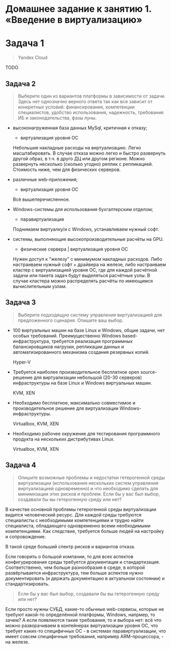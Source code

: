 # Домашнее задание к занятию 1. «Введение в виртуализацию»



# Задача 1

> Yandex Cloud

TODO


## Задача 2


> Выберите один из вариантов платформы в зависимости от задачи. Здесь нет однозначно верного ответа так как все зависит от конкретных условий: финансирование, компетенции специалистов, удобство использования, надежность, требования ИБ и законодательства, фазы луны.

* высоконагруженная база данных MySql, критичная к отказу;

    * виртуализация уровня ОС

    Небольшие накладные расходы на виртуализацию.
    Легко масштабировать.
    В случае отказа можно легко и быстро развернуть другой образ, в т.ч. в друго ДЦ или другом регионе.
    Можно развернуть несколько (сколько угодно) реплик с репликацией.
    Стоимость ниже, чем для физических серверов.

* различные web-приложения;

    * виртуализация уровня ОС

    Всё вышеперечисленное.

* Windows-системы для использования бухгалтерским отделом;

    * паравиртуализация

    Поднимаем виртуалку/и с Windows, устанавливаем нужный софт.

* системы, выполняющие высокопроизводительные расчёты на GPU.

    * физические сервера | виртуализация уровня ОС

    Нужен доступ к "железу" с минимумом накладных расходов.
    Либо настраиваем нужный софт + драйвера на железе,
    либо настраиваем кластер с виртуализацией уровня ОС,
    где для каждой расчётной задачи или пакета задач будут выделяться расчётные узлы.
    В случае кластера можно распределять расчёты по имеющимся вычислительным узлам.



## Задача 3


> Выберите подходящую систему управления виртуализацией для предложенного сценария. Опишите ваш выбор.


* 100 виртуальных машин на базе Linux и Windows, общие задачи, нет особых требований. Преимущественно Windows based-инфраструктура, требуется реализация программных балансировщиков нагрузки, репликации данных и автоматизированного механизма создания резервных копий.

    Hyper-V

* Требуется наиболее производительное бесплатное open source-решение для виртуализации небольшой (20-30 серверов) инфраструктуры на базе Linux и Windows виртуальных машин.

    KVM, XEN

* Необходимо бесплатное, максимально совместимое и производительное решение для виртуализации Windows-инфраструктуры.

    Virtualbox, KVM, XEN


* Необходимо рабочее окружение для тестирования программного продукта на нескольких дистрибутивах Linux.

    Virtualbox, KVM, XEN



## Задача 4


> Опишите возможные проблемы и недостатки гетерогенной среды виртуализации (использования нескольких систем управления виртуализацией одновременно) и что необходимо сделать для минимизации этих рисков и проблем. Если бы у вас был выбор, создавали бы вы гетерогенную среду или нет?

В качестве основной проблемы гетерогенной среды виртуализации видится человеческий ресурс.
Для каждой среды требуются специалисты с необходимыми компетенциями и трудно найти специалиста, обладающего одновременно всеми необходимыми компетенциями.
Как следствие, требуется больше людей на настройку и сопровождение.

В такой среде больший спектр рисков и вариантов отказа.

Если говорить о большой компании, то для всех аспектов конфигурирования среды требуется документация и стандартизация.
Соответственно, чем больше разнообразия в среде, в которой развёртывается инфраструктура, тем больше аспектов нужно документировать (и держать документацию в актуальном состоянии) и стандартизировать.

> Если бы у вас был выбор, создавали бы вы гетерогенную среду или нет?

Если просто нужны СУБД, какие-то обычные web-сервисы, которые не требуют какой-то определённой платформы, Windows, напрмер, то зачем?
А если появляются такие требования, то и выбора нет:
всё что можно разворачиваем в контейнерах виртуализации уровня ОС,
что требует каких-то специфичных ОС - в системах паравиртуализации,
что имеет совсем специфичные требования, например ARM-процессора, - на железе.
